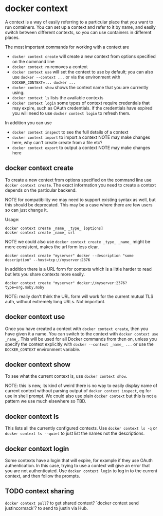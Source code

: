 # docker context

A context is a way of easily referring to a particular place that you want to run containers. You can set up a context and refer to
it by name, and easily switch between different contexts, so you can use containers in different places.

The most important commands for working with a context are
- `docker context create` will create a new context from options specified on the command line
- `docker context rm` removes a context
- `docker context use` will set the context to use by default; you can also use `docker --context ...` or via the environment with `DOCKER_CONTEXT=... docker ...`
- `docker context show` shows the context name that you are currently using.
- `docker context ls` lists the available contexts
- `docker context login` some types of context require credentials that may expire, such as OAuth credentials. If the credentials have
expired you will need to use `docker context login` to refresh them.

In addition you can use
- `docker context inspect` to see the full details of a context
- `docker context import` to import a context NOTE may make changes here, why can't create create from a file etc?
- `docker context export` to output a context NOTE may make changes here

## docker context create

To create a new context from options specified on the command line use `docker context create`. The exact information you need
to create a context depends on the particular backend.

NOTE for compatibility we may need to support existing syntax as well, but this should be deprecated. This may be a case where there are few users so can just change it.

Usage:
```
docker context create _name_ _type_ [options]
docker context create _name_ url
```
NOTE we could also use `docker context create _type_ _name_` might be more consistent, makes the url form less clear.


```
docker context create "myserver" docker --description "some description" --host=tcp://myserver:2376
```

In addition there is a URL form for contexts which is a little harder to read but lets you share contexts more easily.

```
docker context create "myserver" docker://myserver:2376?type=org.moby.moby
```
NOTE: really don't think the URL form will work for the current mutual TLS auth, without extremely long URLs. Not important.

## docker context use

Once you have created a context with `docker context create`, then you have given it a name. You can switch to the context with
`docker context use _name_`. This will be used for all Docker commands from then on, unless you specify the context explicitly
with `docker --context _name_ ...` or use the `DOCKER_CONTEXT` environment variable.

## docker context show

To see what the current context is, use `docker context show`.

NOTE: this is new, its kind of weird there is no way to easily display name of current context without parsing output of
`docker context inspect`, eg for use in shell prompt. We could also use plain `docker context` but this is not a pattern we use
much elsewhere so TBD.

## docker context ls

This lists all the currently configured contexts. Use `docker context ls -q` or `docker context ls --quiet` to just list the names
not the descriptions.

## docker context login

Some contexts have a login that will expire, for example if they use OAuth authentication. In this case, trying to use a context will
give an error that you are not authenticated. Use `docker context login` to log in to the current context, and then follow the prompts.

## TODO context sharing

`docker context pull`? to get shared context?
`docker context send justincormack'? to send to justin via Hub.
